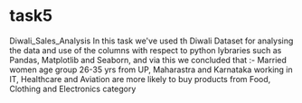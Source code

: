 # task5
Diwali_Sales_Analysis
In this task we've used th Diwali Dataset for analysing the data and use of the columns with respect to python lybraries such as Pandas, Matplotlib and Seaborn, and via this we concluded that :-
Married women age group 26-35 yrs from UP, Maharastra and Karnataka working in IT, Healthcare and Aviation are more likely to buy products from Food, Clothing and Electronics category
